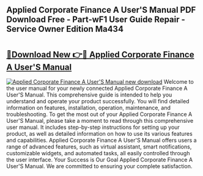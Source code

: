 ## Applied Corporate Finance A User'S Manual PDF Download Free - Part-wF1 User Guide Repair - Service Owner Edition Ma434

# <h2><a href="http://bc98649.oget.top/?id=Applied+Corporate+Finance+A+User%27S+Manual">🔗Download New 👉🔴 Applied Corporate Finance A User'S Manual</a></h2>

[![Applied Corporate Finance A User'S Manual new download](https://i.imgur.com/5g1atiW.png)](http://bc98649.oget.top/?id=Applied+Corporate+Finance+A+User%27S+Manual)
Welcome to the user manual for your newly connected Applied Corporate Finance A User'S Manual. This comprehensive guide is intended to help you understand and operate your product successfully. You will find detailed information on features, installation, operation, maintenance, and troubleshooting. To get the most out of your Applied Corporate Finance A User'S Manual, please take a moment to read through this comprehensive user manual. It includes step-by-step instructions for setting up your product, as well as detailed information on how to use its various features and capabilities. Applied Corporate Finance A User'S Manual offers users a range of advanced features, such as virtual assistant, smart notifications, customizable widgets, and automated tasks, all easily controlled through the user interface. Your Success is Our Goal Applied Corporate Finance A User'S Manual. We are committed to ensuring your complete satisfaction.
